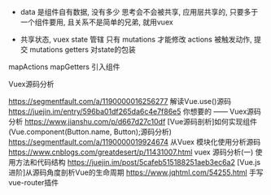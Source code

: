 - data 是组件自有数据, 没有多少
  思考会不会被共享, 应用层共享的, 只要多于一个组件要用, 且关系不是简单的兄弟, 就用vuex

- 共享状态,
  vuex state 管辖
  只有 mutations 才能修改
  actions 被触发动作, 提交 mutations
  getters 对state的包装

mapActions mapGetters  引入组件

Vuex源码分析

https://segmentfault.com/a/1190000016256277  解读Vue.use()源码
https://juejin.im/entry/596ba01df265da6c4e7f86e5   你想要的 —— Vuex源码分析
https://www.jianshu.com/p/d667d27c10df   [Vue源码剖析]如何实现组件  (Vue.component(Button.name, Button);源码分析)
https://segmentfault.com/a/1190000019924674   从Vuex 模块化使用分析源码
https://www.cnblogs.com/greatdesert/p/11431007.html   vuex 源码分析(一) 使用方法和代码结构
https://juejin.im/post/5cafeb515188251aeb3ec6a2   [Vue.js进阶]从源码角度剖析Vue的生命周期
https://www.jqhtml.com/54255.html  手写vue-router插件